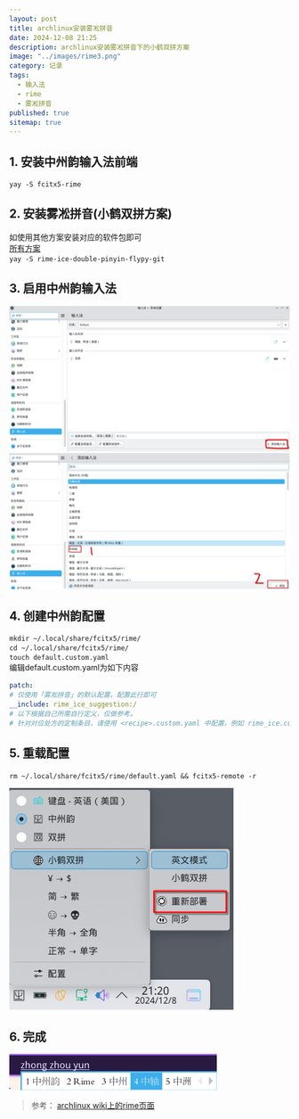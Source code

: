 ```yaml
---
layout: post
title: archlinux安装雾凇拼音
date: 2024-12-08 21:25
description: archlinux安装雾凇拼音下的小鹤双拼方案
image: "../images/rime3.png"
category: 记录
tags:
  - 输入法
  - rime
  - 雾凇拼音
published: true
sitemap: true
---
```


## 1. 安装中州韵输入法前端

`yay -S fcitx5-rime`

## 2. 安装雾凇拼音(小鹤双拼方案)

如使用其他方案安装对应的软件包即可  
[所有方案](https://aur.archlinux.org/packages/rime-ice-git)  
`yay -S rime-ice-double-pinyin-flypy-git`

## 3. 启用中州韵输入法

![启用中州韵1](../images/rime1.png)  
![启用中州韵2](../images/rime2.png)

## 4. 创建中州韵配置

`mkdir ~/.local/share/fcitx5/rime/`  
`cd ~/.local/share/fcitx5/rime/`  
`touch default.custom.yaml`  
编辑default.custom.yaml为如下内容

```yaml
patch:
# 仅使用「雾凇拼音」的默认配置，配置此行即可
__include: rime_ice_suggestion:/
# 以下根据自己所需自行定义，仅做参考。
# 针对对应处方的定制条目，请使用 <recipe>.custom.yaml 中配置，例如 rime_ice.custom.yaml
```

## 5. 重载配置

`rm ~/.local/share/fcitx5/rime/default.yaml && fcitx5-remote -r`

![重新部署](../images/rime3.png)

## 6. 完成

![完成](../images/rime4.png)

> 参考： [archlinux wiki上的rime页面](https://wiki.archlinuxcn.org/wiki/Rime)
